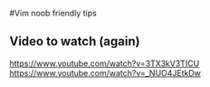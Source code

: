#Vim noob friendly tips
## Video to watch (again)
https://www.youtube.com/watch?v=3TX3kV3TICU
https://www.youtube.com/watch?v=_NUO4JEtkDw

